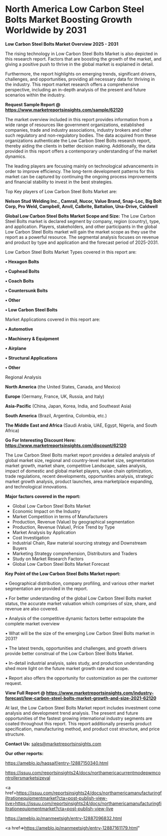 # North America Low Carbon Steel Bolts Market Boosting Growth Worldwide by 2031

<Strong> Low Carbon Steel Bolts Market Overview 2025 - 2031</strong>

The rising technology in Low Carbon Steel Bolts Market is also depicted in this research report. Factors that are boosting the growth of the market, and giving a positive push to thrive in the global market is explained in detail.

Furthermore, the report highlights on emerging trends, significant drivers, challenges, and opportunities, providing all necessary data for thriving in the industry. This report market research offers a comprehensive perspective, including an in-depth analysis of the present and future scenarios within the industry.

<strong>Request Sample Report @ <a href=https://www.marketreportsinsights.com/sample/62120>https://www.marketreportsinsights.com/sample/62120</a></strong>

The market overview included in this report provides information from a wide range of resources like government organizations, established companies, trade and industry associations, industry brokers and other such regulatory and non-regulatory bodies. The data acquired from these organizations authenticate the Low Carbon Steel Bolts research report, thereby aiding the clients in better decision making. Additionally, the data provided in this report offers a contemporary understanding of the market dynamics.

The leading players are focusing mainly on technological advancements in order to improve efficiency. The long-term development patterns for this market can be captured by continuing the ongoing process improvements and financial stability to invest in the best strategies.

Top Key players of Low Carbon Steel Bolts Market are:

<strong>Nelson Stud Welding Inc., Camrail, Nucor, Value Brand, Snap-Loc, Big Bolt Corp, Pro Weld, Campbell, Anvil, Calbrite, Battalion, Una-Drive, Caldwell</strong>

<strong><b>Global Low Carbon Steel Bolts Market Scope and Size:</b></strong>
The Low Carbon Steel Bolts market is declared segment by company, region (country), type, and application. Players, stakeholders, and other participants in the global Low Carbon Steel Bolts market will gain the market scope as they use the report as a powerful resource. The segmental analysis focuses on revenue and product by type and application and the forecast period of 2025-2031.

Low Carbon Steel Bolts Market Types covered in this report are:

<strong>• Hexagon Bolts

• Cuphead Bolts

• Coach Bolts

• Countersunk Bolts

• Other

• Low Carbon Steel Bolts</strong>

Market Applications covered in this report are:

<strong>• Automotive

• Machinery & Equipment

• Airplane

• Structural Applications

• Other</strong> 

Regional Analysis

<strong>North America</strong> (the United States, Canada, and Mexico)

<strong>Europe</strong> (Germany, France, UK, Russia, and Italy)

<strong>Asia-Pacific</strong> (China, Japan, Korea, India, and Southeast Asia)

<strong>South America</strong> (Brazil, Argentina, Colombia, etc.)

<strong>The Middle East and Africa</strong> (Saudi Arabia, UAE, Egypt, Nigeria, and South Africa)

<strong>Go For Interesting Discount Here: <a href=https://www.marketreportsinsights.com/discount/62120>https://www.marketreportsinsights.com/discount/62120</a></strong>

The Low Carbon Steel Bolts market report provides a detailed analysis of global market size, regional and country-level market size, segmentation market growth, market share, competitive Landscape, sales analysis, impact of domestic and global market players, value chain optimization, trade regulations, recent developments, opportunities analysis, strategic market growth analysis, product launches, area marketplace expanding, and technological innovations.

<strong><b>Major factors covered in the report:</b></strong>
<ul>
  <li>Global Low Carbon Steel Bolts Market </li>
  <li>Economic Impact on the Industry</li>
  <li>Market Competition in terms of Manufacturers</li>
  <li>Production, Revenue (Value) by geographical segmentation</li>
  <li>Production, Revenue (Value), Price Trend by Type</li>
  <li>Market Analysis by Application</li>
  <li>Cost Investigation</li>
  <li>Industrial Chain, Raw material sourcing strategy and Downstream Buyers</li>
  <li>Marketing Strategy comprehension, Distributors and Traders</li>
  <li>Study on Market Research Factors</li>
  <li>Global Low Carbon Steel Bolts Market Forecast</li>
</ul>

<strong><b>Key Point of the Low Carbon Steel Bolts Market report:</b></strong>

• Geographical distribution, company profiling, and various other market segmentation are provided in the report.

• For better understanding of the global Low Carbon Steel Bolts market status, the accurate market valuation which comprises of size, share, and revenue are also covered.

• Analysis of the competitive dynamic factors better extrapolate the complete market overview

• What will be the size of the emerging Low Carbon Steel Bolts market in 2031?

• The latest trends, opportunities and challenges, and growth drivers provide better construal of the Low Carbon Steel Bolts Market.

• In-detail industrial analysis, sales study, and production understanding shed more light on the future market growth rate and scope.

• Report also offers the opportunity for customization as per the customer request.

<strong><b>View Full Report @ <a href=https://www.marketreportsinsights.com/industry-forecast/low-carbon-steel-bolts-market-growth-and-size-2021-62120>https://www.marketreportsinsights.com/industry-forecast/low-carbon-steel-bolts-market-growth-and-size-2021-62120</a></b></strong>


At last, the Low Carbon Steel Bolts Market report includes investment come analysis and development trend analysis. The present and future opportunities of the fastest growing international industry segments are coated throughout this report. This report additionally presents product specification, manufacturing method, and product cost structure, and price structure.

<strong>Contact Us:</strong>
sales@marketreportsinsights.com

<strong>Our other reports:</strong>

<a href=https://ameblo.jp/haqsaif/entry-12887150340.html>https://ameblo.jp/haqsaif/entry-12887150340.html</a>

<a href=https://issuu.com/reportsinsights24/docs/northamericacurrentmodepwmcontrollersmarketsizeval>https://issuu.com/reportsinsights24/docs/northamericacurrentmodepwmcontrollersmarketsizeval</a>

<a href=https://issuu.com/reportsinsights24/docs/northamericamanufacturingfiltrationequipmentmarket?cta=post-publish-view-live>https://issuu.com/reportsinsights24/docs/northamericamanufacturingfiltrationequipmentmarket?cta=post-publish-view-live</a>

<a href=https://ameblo.jp/manmeetsigh/entry-12887096832.html>https://ameblo.jp/manmeetsigh/entry-12887096832.html</a>

<a href=>https://ameblo.jp/manmeetsigh/entry-12887161179.html</a>"
